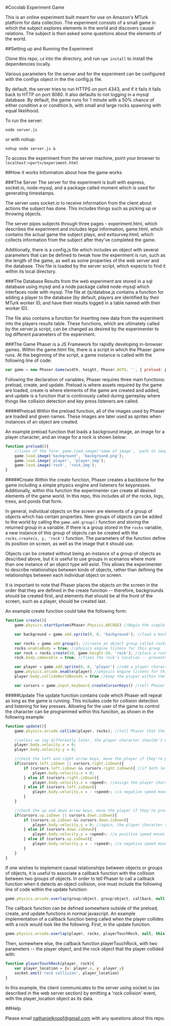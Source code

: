 #Cocolab Experiment Game

This is an online experiment built meant for use on Amazon's MTurk platform for data collection. The experiment consists of a small game in which the subject explores elements in the world and discovers causal relations. The subject is then asked some questions about the elements of the world.

##Setting up and Running the Experiment

Clone this repo, `cd` into the directory, and run `npm install` to install the dependencies locally. 

Various parameters for the server and for the experiment can be configured with the configs object in the the config.js file.

By default, the server tries to run HTTPS on port 4343, and if it fails it falls back to HTTP on port 8080. It also defaults to not logging in a mysql database.
By default, the game runs for 1 minute with a 50% chance of either condition a or condition b, with small and large rocks spawning with equal likelihood.

To run the server:

```
node server.js
```

or with nohup:

```
nohup node server.js &
```

To access the experiment from the server machine, point your browser to `localhost:<port>/experiment.html`

##How it works
Information about how the game works

###The Server
The server for the experiment is built with express, socket.io, node-mysql, and a package called moment which is used for generating timestamps.

The server uses socket.io to receive information from the client about actions the subject has done. This includes things such as picking up or throwing objects.

The server pipes subjects through three pages - experiment.html, which describes the experiment and includes legal information, game.html, which contains the actual game the subject plays, and exitsurvey.html, which collects information from the subject after they've completed the game.

Additionally, there is a config.js file which includes an object with several parameters that can be defined to tweak how the experiment is run, such as the length of the game, as well as some properties of the web server and the database. This file is loaded by the server script, which expects to find it within its local directory.

###The Database
Results from the web experiment are stored in a sql database using mysql and a node package called node-mysql which interfaces node with mysql. The file at /js/databse.js contains a function for adding a player to the database (by default, players are identified by their MTurk worker ID, and have their results logged in a table named with their worker ID). 

The file also contains a function for inserting new data from the experiment into the players results table. These functions, which are ultimately called by the server.js script, can be changed as desired by the experimenter to log different parameters of the experiment.

###The Game
Phaser is a JS Framework for rapidly developing in-browser games.  Within the game.html file, there is a script in which the Phaser game runs. At the beginning of the script, a game instance is called with the following line of code:
```javascript
var game = new Phaser.Game(width, height, Phaser.AUTO, '', { preload: preload, create: create, update: update });
```

Following the declaration of variables, Phaser requires three main functions: preload, create, and update. Preload is where assets required by the game are loaded, create is where elements of the game are created and added, and update is a function that is continously called during gameplay where things like collision detection and key press listeners are called.

#####Preload
Within the preload function, all of the images used by Phaser are loaded and given names. These images are later used as sprites when instances of an object are created.

An example preload function that loads a background image, an image for a player character, and an image for a rock is shown below:
```javascript
function preload(){
	//lines of the form: game.load.image('name of image', 'path to image');
	game.load.image('background', 'background.png');
	game.load.image('player', 'player.img');
	game.load.image('rock', 'rock.img');
}
```

#####Create
Within the create function, Phaser creates a backbone for the game including a simple physics engine and listeners for keypresses. Additionally, within this function the experimenter can create all desired elements of the game world. In this repo, this includes all of the rocks, logs, trees, and ponds that form.

In general, individual objects on the screen are elements of a group of objects which has certain properties. New groups of objects can be added to the world by calling the `game.add.group()` function and storing the returned group in a variable. If there is a group stored in the `rocks` variable, a new instance of this group of objects can be created with the `rocks.create(x, y, 'rock')` function. The parameters of the function define its position on screen, as well as the image that it should use.

Objects can be created without being an instance of a group of objects as described above, but it is useful to use groups in scenarios where more than one instance of an object type will exist. This allows the experimenter to describe relationships between kinds of objects, rather than defining the relationships between each individual object on screen.

It is important to note that Phaser places the objects on the screen in the order that they are defined in the create function -- therefore, backgrounds should be created first, and elements that should be at the front of the screen, such as a player, should be created last.

An example create function could take the following form:
```javascript
function create(){
	game.physics.startSystem(Phaser.Physics.ARCADE) //Begin the simple physics engine within the game

	var background = game.add.sprite(0, 0, 'background'); //load a background image

	var rocks = game.add.group(); //create an object group called rocks
	rocks.enableBody = true; //physics engine listens for this group
	var rock = rocks.create(50, game.height-50, 'rock'); //place a rock in the bottom left corner of the screen
	rock.body.immovable = true; //fixes the rock's location -- prevents the player from moving it by bumping into it

	var player = game.add.sprite(0, 0, 'player') //add a player character to the screen in the upper right corner
	game.physics.arcade.enable(player) //physics engine listens for this object
	player.body.collideWorldBounds = true //keep the player within the boundaries of the game

	var cursors = game.input.keyboard.createCursorKeys() //tell Phaser that it will be listening for arrow key presses
```

#####Update
The update function contains code which Phaser will repeat as long as the game is running. This includes code for collision detection and listening for key presses. Allowing for the user of the game to control the character can be programmed within this funciton, as shown in the following example:
```javascript
function update(){
	game.physics.arcade.collide(player, rocks); //tell Phaser that the player should collide with instances of the rock group

	//unless we say differently later, the player character shouldn't move on its own
	player.body.velocity.x = 0;
    player.body.velocity.y = 0;

    //check the left and right arrow keys, move the player if they're pressed
    if(cursors.left.isDown || cursors.right.isDown){
    	if (cursors.left.isDown && cursors.right.isDown){ //if both left and right arrow keys are pressed, the player shouldn't move
    		player.body.velocity.x = 0;
    	} else if (cursors.right.isDown){
    		player.body.velocity.x = <speed>; //assign the player character a speed - positive speeds are to the right
    	} else if (cursors.left.isDown){
    		player.body.velocity.x = - <speed>; //a negative speed moves the player character to the left
    	}
    }

    //check the up and down arrow keys, move the player if they're pressed
    if(cursors.up.isDown || cursors.down.isDown){
    	if (cursors.up.isDown && cursors.down.isDown){
    		player.body.velocity.y = 0; //again, the player character shouldn't move if both up and down are pressed
    	} else if (cursors.down.isDown){
    		player.body.velocity.y = <speed>; //a positive speed moves the player character down the screen
    	} else if (cursors.up.isDown){
    		player.body.velocity.y = - <speed>; //a negative speed moves the player character up the screen
    	}
    }
}
```

If one wishes to implement causal relationships between objects or groups of objects, it is useful to associate a callback function with the collision between two groups of objects. In order to tell Phaser to call a callback function when it detects an object collision, one must include the following line of code within the update function:
```javascript
game.physics.arcade.overlap(group/object, group/object, callback, null, this);
```

The callback function can be defined somewhere outside of the preload, create, and update functions in normal javascript. An example implementation of a callback function being called when the player collides with a rock would look like the following. First, in the update function:
```javascript
game.physics.arcade.overlap(player, rocks, playerTouchRock, null, this);
```

Then, somewhere else, the callback function playerTouchRock, with two parameters -- the player object, and the rock object that the player collided with:
```javascript
function playerTouchRock(player, rock){
	var player_location = {x: player.x, y: player.y}
	socket.emit('rock collision', player_location)
}
```

In this example, the client communicates to the server using socket.io (as described in the web server section) by emitting a 'rock collision' event, with the player_location object as its data.

##Help

Please email nathanielknopf@gmail.com with any questions about this repo.